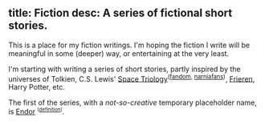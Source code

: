 title: Fiction
desc: A series of fictional short stories.
---

This is a place for my fiction writings. I'm hoping the fiction I write will be meaningful in some (deeper) way, or entertaining at the very least.

I'm starting with writing a series of short stories, partly inspired by the universes of Tolkien, C.S. Lewis' [Space Triology](https://en.wikipedia.org/wiki/The_Space_Trilogy)<sup>([fandom](https://the-silent-planet.fandom.com/wiki/Ransom_trilogy), [narniafans](https://narniafans.com/books/the-space-trilogy/))</sup>, [Frieren](https://en.wikipedia.org/wiki/Frieren), Harry Potter, etc.

The first of the series, with a _not-so-creative_ temporary placeholder name, is [Endor]({{link('endor')}}) <sup><small>([definition](https://tolkiengateway.net/wiki/Endor))</small></sup>.

